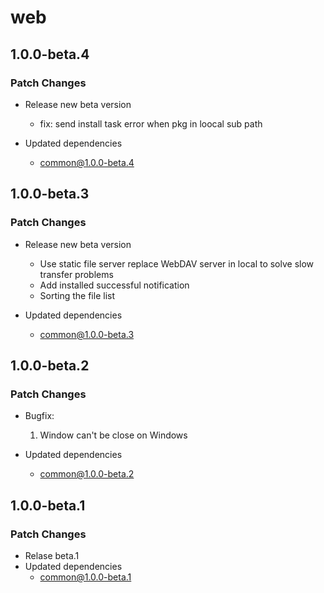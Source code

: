 # web

## 1.0.0-beta.4

### Patch Changes

- Release new beta version

  - fix: send install task error when pkg in loocal sub path

- Updated dependencies
  - common@1.0.0-beta.4

## 1.0.0-beta.3

### Patch Changes

- Release new beta version

  - Use static file server replace WebDAV server in local to solve slow transfer problems
  - Add installed successful notification
  - Sorting the file list

- Updated dependencies
  - common@1.0.0-beta.3

## 1.0.0-beta.2

### Patch Changes

- Bugfix:

  1. Window can't be close on Windows

- Updated dependencies
  - common@1.0.0-beta.2

## 1.0.0-beta.1

### Patch Changes

- Relase beta.1
- Updated dependencies
  - common@1.0.0-beta.1

